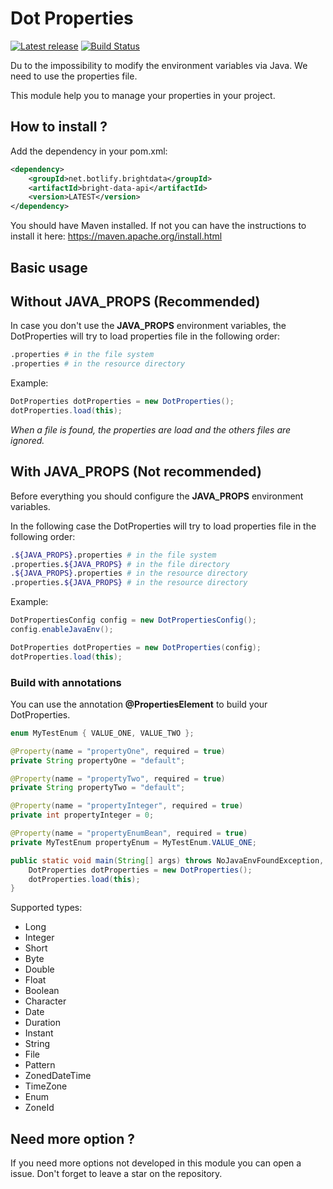 # Dot Properties

[![Latest release](https://img.shields.io/github/release/botlify-net/dot-properties.svg)](https://github.com/botlify-net/dot-properties/releases/latest)
[![Build Status](https://github.com/botlify-net/bright-data-api/workflows/Java%20CI/badge.svg?branch=master)](https://github.com/botlify-net/dot-properties/actions)

Du to the impossibility to modify the environment variables via Java.
We need to use the properties file.

This module help you to manage your properties in your project.

## How to install ?

Add the dependency in your pom.xml:
```xml
<dependency>
    <groupId>net.botlify.brightdata</groupId>
    <artifactId>bright-data-api</artifactId>
    <version>LATEST</version>
</dependency>
```

You should have Maven installed. If not you can have the instructions 
to install it here: https://maven.apache.org/install.html

## Basic usage

## Without JAVA_PROPS (Recommended)

In case you don't use the **JAVA_PROPS** environment variables, the DotProperties will try to load properties file in the following order:

````bash
.properties # in the file system
.properties # in the resource directory
````

Example:
````java
DotProperties dotProperties = new DotProperties();
dotProperties.load(this);
````

_When a file is found, the properties are load and the others files are ignored._

## With JAVA_PROPS (Not recommended)

Before everything you should configure the **JAVA_PROPS** environment variables.

In the following case the DotProperties will try to load properties file in the following order:

````bash
.${JAVA_PROPS}.properties # in the file system
.properties.${JAVA_PROPS} # in the file directory
.${JAVA_PROPS}.properties # in the resource directory
.properties.${JAVA_PROPS} # in the resource directory
````

Example:
````java
DotPropertiesConfig config = new DotPropertiesConfig();
config.enableJavaEnv();

DotProperties dotProperties = new DotProperties(config);
dotProperties.load(this);
````

### Build with annotations

You can use the annotation **@PropertiesElement** to build your DotProperties.

````java
enum MyTestEnum { VALUE_ONE, VALUE_TWO };

@Property(name = "propertyOne", required = true)
private String propertyOne = "default";

@Property(name = "propertyTwo", required = true)
private String propertyTwo = "default";

@Property(name = "propertyInteger", required = true)
private int propertyInteger = 0;

@Property(name = "propertyEnumBean", required = true)
private MyTestEnum propertyEnum = MyTestEnum.VALUE_ONE;

public static void main(String[] args) throws NoJavaEnvFoundException, PropertiesAreMissingException, IOException{
    DotProperties dotProperties = new DotProperties();
    dotProperties.load(this);
}
````

Supported types:
- Long
- Integer
- Short
- Byte
- Double
- Float
- Boolean
- Character
- Date
- Duration
- Instant
- String
- File
- Pattern
- ZonedDateTime
- TimeZone
- Enum
- ZoneId

## Need more option ?

If you need more options not developed in this module you can open a issue.
Don't forget to leave a star on the repository.